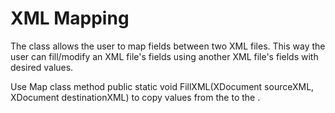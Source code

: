 # XML Mapping

The <Map> class allows the user to map fields between two XML files. This way the user can fill/modify an XML file's fields using another XML file's fields with desired values.

Use Map class method public static void FillXML(XDocument sourceXML, XDocument destinationXML) to copy values from the <sourceXML> to the <destinationXML>.
